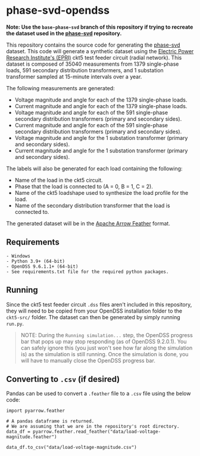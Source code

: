 # **phase-svd-opendss**

**Note: Use the `base-phase-svd` branch of this repository if trying to recreate the dataset used in the [phase-svd](https://github.com/msk-5s/phase-svd) repository.**

This repository contains the source code for generating the [phase-svd](https://www.kaggle.com/datasets/msk5sdata/phase-svd) dataset. This code will generate a synthetic dataset using the [Electric Power Research Institute's (EPRI)](https://www.epri.com/) ckt5 test feeder circuit (radial network). This dataset is composed of 35040 measurements from 1379 single-phase loads, 591 secondary distribution transformers, and 1 substation transformer sampled at 15-minute intervals over a year.

The following measurements are generated:
- Voltage magnitude and angle for each of the 1379 single-phase loads.
- Current magnitude and angle for each of the 1379 single-phase loads.
- Voltage magnitude and angle for each of the 591 single-phase secondary distribution transformers (primary and secondary sides).
- Current magnitude and angle for each of the 591 single-phase secondary distribution transformers (primary and secondary sides).
- Voltage magnitude and angle for the 1 substation transformer (primary and secondary sides).
- Current magnitude and angle for the 1 substation transformer (primary and secondary sides).

The labels will also be generated for each load containing the following:
- Name of the load in the ckt5 circuit.
- Phase that the load is connected to (A = 0, B = 1, C = 2).
- Name of the ckt5 loadshape used to synthesize the load profile for the load.
- Name of the secondary distribution transformer that the load is connected to.

The generated dataset will be in the [Apache Arrow Feather](https://arrow.apache.org/docs/python/feather.html) format.

## Requirements
    - Windows
    - Python 3.9+ (64-bit)
    - OpenDSS 9.6.1.1+ (64-bit)
    - See requirements.txt file for the required python packages.
    
## Running
Since the ckt5 test feeder circuit `.dss` files aren't included in this repository, they will need to be copied from your OpenDSS installation folder to the `ckt5-src/` folder. The dataset can then be generated by simply running `run.py`.

> NOTE: During the `Running simulation...` step, the OpenDSS progress bar that pops up may stop responding (as of OpenDSS 9.2.0.1). You can safely ignore this (you just won't see how far along the simulation is) as the simulation is still running. Once the simulation is done, you will have to manually close the OpenDSS progress bar.

## Converting to `.csv` (if desired)
Pandas can be used to convert a `.feather` file to a `.csv` file using the below code:
```
import pyarrow.feather

# A pandas dataframe is returned.
# We are assuming that we are in the repository's root directory.
data_df = pyarrow.feather.read_feather("data/load-voltage-magnitude.feather")

data_df.to_csv("data/load-voltage-magnitude.csv")
```

